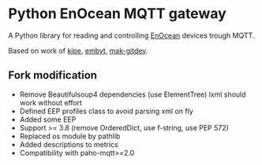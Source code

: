 # Python EnOcean MQTT gateway #

A Python library for reading and controlling [EnOcean](http://www.enocean.com/) devices trough MQTT.

Based on work of [kipe](https://github.com/kipe/enocean), [embyt](https://github.com/embyt/enocean-mqtt), [mak-gitdev](https://github.com/mak-gitdev/enocean).

## Fork modification ##


- Remove Beautifulsoup4 dependencies (use ElementTree) lxml should work without effort
- Defined EEP profiles class to avoid parsing xml on fly
- Added some EEP
- Support >= 3.8 (remove OrderedDict, use f-string, use PEP 572)
- Replaced os module by pathlib
- Added descriptions to metrics
- Compatibility with paho-mqtt>=2.0
